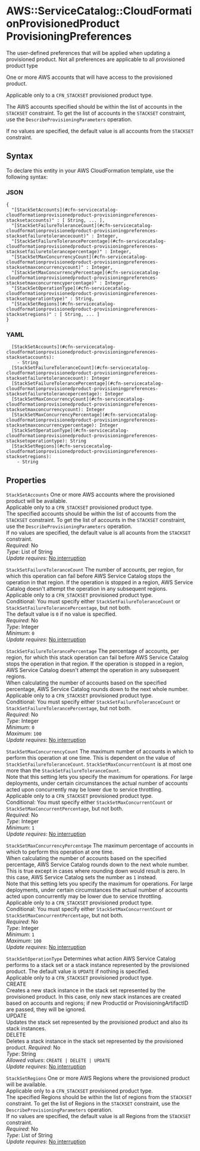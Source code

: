 # AWS::ServiceCatalog::CloudFormationProvisionedProduct ProvisioningPreferences<a name="aws-properties-servicecatalog-cloudformationprovisionedproduct-provisioningpreferences"></a>

The user\-defined preferences that will be applied when updating a provisioned product\. Not all preferences are applicable to all provisioned product type

One or more AWS accounts that will have access to the provisioned product\.

Applicable only to a `CFN_STACKSET` provisioned product type\.

The AWS accounts specified should be within the list of accounts in the `STACKSET` constraint\. To get the list of accounts in the `STACKSET` constraint, use the `DescribeProvisioningParameters` operation\.

If no values are specified, the default value is all accounts from the `STACKSET` constraint\.

## Syntax<a name="aws-properties-servicecatalog-cloudformationprovisionedproduct-provisioningpreferences-syntax"></a>

To declare this entity in your AWS CloudFormation template, use the following syntax:

### JSON<a name="aws-properties-servicecatalog-cloudformationprovisionedproduct-provisioningpreferences-syntax.json"></a>

```
{
  "[StackSetAccounts](#cfn-servicecatalog-cloudformationprovisionedproduct-provisioningpreferences-stacksetaccounts)" : [ String, ... ],
  "[StackSetFailureToleranceCount](#cfn-servicecatalog-cloudformationprovisionedproduct-provisioningpreferences-stacksetfailuretolerancecount)" : Integer,
  "[StackSetFailureTolerancePercentage](#cfn-servicecatalog-cloudformationprovisionedproduct-provisioningpreferences-stacksetfailuretolerancepercentage)" : Integer,
  "[StackSetMaxConcurrencyCount](#cfn-servicecatalog-cloudformationprovisionedproduct-provisioningpreferences-stacksetmaxconcurrencycount)" : Integer,
  "[StackSetMaxConcurrencyPercentage](#cfn-servicecatalog-cloudformationprovisionedproduct-provisioningpreferences-stacksetmaxconcurrencypercentage)" : Integer,
  "[StackSetOperationType](#cfn-servicecatalog-cloudformationprovisionedproduct-provisioningpreferences-stacksetoperationtype)" : String,
  "[StackSetRegions](#cfn-servicecatalog-cloudformationprovisionedproduct-provisioningpreferences-stacksetregions)" : [ String, ... ]
}
```

### YAML<a name="aws-properties-servicecatalog-cloudformationprovisionedproduct-provisioningpreferences-syntax.yaml"></a>

```
  [StackSetAccounts](#cfn-servicecatalog-cloudformationprovisionedproduct-provisioningpreferences-stacksetaccounts): 
    - String
  [StackSetFailureToleranceCount](#cfn-servicecatalog-cloudformationprovisionedproduct-provisioningpreferences-stacksetfailuretolerancecount): Integer
  [StackSetFailureTolerancePercentage](#cfn-servicecatalog-cloudformationprovisionedproduct-provisioningpreferences-stacksetfailuretolerancepercentage): Integer
  [StackSetMaxConcurrencyCount](#cfn-servicecatalog-cloudformationprovisionedproduct-provisioningpreferences-stacksetmaxconcurrencycount): Integer
  [StackSetMaxConcurrencyPercentage](#cfn-servicecatalog-cloudformationprovisionedproduct-provisioningpreferences-stacksetmaxconcurrencypercentage): Integer
  [StackSetOperationType](#cfn-servicecatalog-cloudformationprovisionedproduct-provisioningpreferences-stacksetoperationtype): String
  [StackSetRegions](#cfn-servicecatalog-cloudformationprovisionedproduct-provisioningpreferences-stacksetregions): 
    - String
```

## Properties<a name="aws-properties-servicecatalog-cloudformationprovisionedproduct-provisioningpreferences-properties"></a>

`StackSetAccounts`  <a name="cfn-servicecatalog-cloudformationprovisionedproduct-provisioningpreferences-stacksetaccounts"></a>
One or more AWS accounts where the provisioned product will be available\.  
Applicable only to a `CFN_STACKSET` provisioned product type\.  
The specified accounts should be within the list of accounts from the `STACKSET` constraint\. To get the list of accounts in the `STACKSET` constraint, use the `DescribeProvisioningParameters` operation\.  
If no values are specified, the default value is all acounts from the `STACKSET` constraint\.  
*Required*: No  
*Type*: List of String  
*Update requires*: [No interruption](https://docs.aws.amazon.com/AWSCloudFormation/latest/UserGuide/using-cfn-updating-stacks-update-behaviors.html#update-no-interrupt)

`StackSetFailureToleranceCount`  <a name="cfn-servicecatalog-cloudformationprovisionedproduct-provisioningpreferences-stacksetfailuretolerancecount"></a>
The number of accounts, per region, for which this operation can fail before AWS Service Catalog stops the operation in that region\. If the operation is stopped in a region, AWS Service Catalog doesn't attempt the operation in any subsequent regions\.  
Applicable only to a `CFN_STACKSET` provisioned product type\.  
Conditional: You must specify either `StackSetFailureToleranceCount` or `StackSetFailureTolerancePercentage`, but not both\.  
The default value is `0` if no value is specified\.  
*Required*: No  
*Type*: Integer  
*Minimum*: `0`  
*Update requires*: [No interruption](https://docs.aws.amazon.com/AWSCloudFormation/latest/UserGuide/using-cfn-updating-stacks-update-behaviors.html#update-no-interrupt)

`StackSetFailureTolerancePercentage`  <a name="cfn-servicecatalog-cloudformationprovisionedproduct-provisioningpreferences-stacksetfailuretolerancepercentage"></a>
The percentage of accounts, per region, for which this stack operation can fail before AWS Service Catalog stops the operation in that region\. If the operation is stopped in a region, AWS Service Catalog doesn't attempt the operation in any subsequent regions\.  
When calculating the number of accounts based on the specified percentage, AWS Service Catalog rounds down to the next whole number\.  
Applicable only to a `CFN_STACKSET` provisioned product type\.  
Conditional: You must specify either `StackSetFailureToleranceCount` or `StackSetFailureTolerancePercentage`, but not both\.  
*Required*: No  
*Type*: Integer  
*Minimum*: `0`  
*Maximum*: `100`  
*Update requires*: [No interruption](https://docs.aws.amazon.com/AWSCloudFormation/latest/UserGuide/using-cfn-updating-stacks-update-behaviors.html#update-no-interrupt)

`StackSetMaxConcurrencyCount`  <a name="cfn-servicecatalog-cloudformationprovisionedproduct-provisioningpreferences-stacksetmaxconcurrencycount"></a>
The maximum number of accounts in which to perform this operation at one time\. This is dependent on the value of `StackSetFailureToleranceCount`\. `StackSetMaxConcurrentCount` is at most one more than the `StackSetFailureToleranceCount`\.  
Note that this setting lets you specify the maximum for operations\. For large deployments, under certain circumstances the actual number of accounts acted upon concurrently may be lower due to service throttling\.  
Applicable only to a `CFN_STACKSET` provisioned product type\.  
Conditional: You must specify either `StackSetMaxConcurrentCount` or `StackSetMaxConcurrentPercentage`, but not both\.  
*Required*: No  
*Type*: Integer  
*Minimum*: `1`  
*Update requires*: [No interruption](https://docs.aws.amazon.com/AWSCloudFormation/latest/UserGuide/using-cfn-updating-stacks-update-behaviors.html#update-no-interrupt)

`StackSetMaxConcurrencyPercentage`  <a name="cfn-servicecatalog-cloudformationprovisionedproduct-provisioningpreferences-stacksetmaxconcurrencypercentage"></a>
The maximum percentage of accounts in which to perform this operation at one time\.  
When calculating the number of accounts based on the specified percentage, AWS Service Catalog rounds down to the next whole number\. This is true except in cases where rounding down would result is zero\. In this case, AWS Service Catalog sets the number as `1` instead\.  
Note that this setting lets you specify the maximum for operations\. For large deployments, under certain circumstances the actual number of accounts acted upon concurrently may be lower due to service throttling\.  
Applicable only to a `CFN_STACKSET` provisioned product type\.  
Conditional: You must specify either `StackSetMaxConcurrentCount` or `StackSetMaxConcurrentPercentage`, but not both\.  
*Required*: No  
*Type*: Integer  
*Minimum*: `1`  
*Maximum*: `100`  
*Update requires*: [No interruption](https://docs.aws.amazon.com/AWSCloudFormation/latest/UserGuide/using-cfn-updating-stacks-update-behaviors.html#update-no-interrupt)

`StackSetOperationType`  <a name="cfn-servicecatalog-cloudformationprovisionedproduct-provisioningpreferences-stacksetoperationtype"></a>
Determines what action AWS Service Catalog performs to a stack set or a stack instance represented by the provisioned product\. The default value is `UPDATE` if nothing is specified\.  
Applicable only to a `CFN_STACKSET` provisioned product type\.    
CREATE  
Creates a new stack instance in the stack set represented by the provisioned product\. In this case, only new stack instances are created based on accounts and regions; if new ProductId or ProvisioningArtifactID are passed, they will be ignored\.  
UPDATE  
Updates the stack set represented by the provisioned product and also its stack instances\.  
DELETE  
Deletes a stack instance in the stack set represented by the provisioned product\.
*Required*: No  
*Type*: String  
*Allowed values*: `CREATE | DELETE | UPDATE`  
*Update requires*: [No interruption](https://docs.aws.amazon.com/AWSCloudFormation/latest/UserGuide/using-cfn-updating-stacks-update-behaviors.html#update-no-interrupt)

`StackSetRegions`  <a name="cfn-servicecatalog-cloudformationprovisionedproduct-provisioningpreferences-stacksetregions"></a>
One or more AWS Regions where the provisioned product will be available\.  
Applicable only to a `CFN_STACKSET` provisioned product type\.  
The specified Regions should be within the list of regions from the `STACKSET` constraint\. To get the list of Regions in the `STACKSET` constraint, use the `DescribeProvisioningParameters` operation\.  
If no values are specified, the default value is all Regions from the `STACKSET` constraint\.  
*Required*: No  
*Type*: List of String  
*Update requires*: [No interruption](https://docs.aws.amazon.com/AWSCloudFormation/latest/UserGuide/using-cfn-updating-stacks-update-behaviors.html#update-no-interrupt)